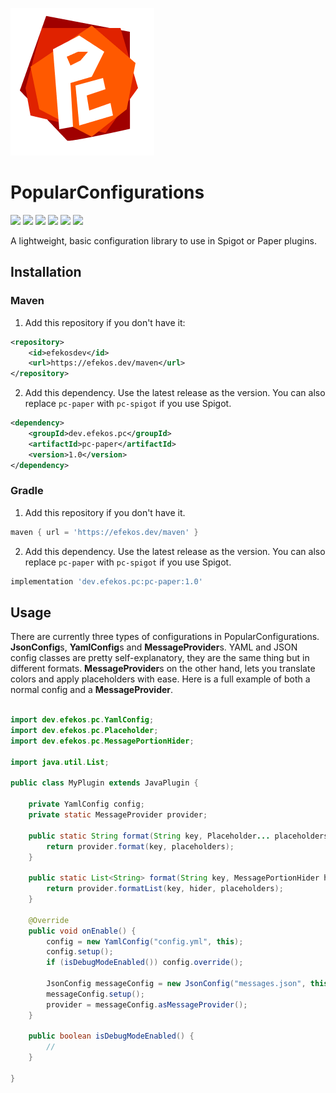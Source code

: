 ![](assets/PopularConfigurations.png)
# PopularConfigurations

![](https://badgen.net/github/license/efekos/PopularConfigrations)
![](https://badgen.net/github/stars/efekos/PopularConfigrations)
![](https://badgen.net/github/release/efekos/PopularConfigrations)
![](https://badgen.net/github/releases/efekos/PopularConfigrations)
![](https://badgen.net/github/merged-prs/efekos/PopularConfigrations)
![](https://badgen.net/github/issues/efekos/PopularConfigrations)

A lightweight, basic configuration library to use in Spigot or Paper plugins.

## Installation

### Maven

1. Add this repository if you don't have it:

````xml
<repository>
    <id>efekosdev</id>
    <url>https://efekos.dev/maven</url>
</repository>
````

2. Add this dependency. Use the latest release as the version. You can also replace `pc-paper` with `pc-spigot` if you use Spigot.

````xml
<dependency>
    <groupId>dev.efekos.pc</groupId>
    <artifactId>pc-paper</artifactId>
    <version>1.0</version>
</dependency>
````

### Gradle

1. Add this repository if you don't have it.

````gradle
maven { url = 'https://efekos.dev/maven' }
````

2. Add this dependency. Use the latest release as the version. You can also replace `pc-paper` with `pc-spigot` if you use Spigot.

````gradle
implementation 'dev.efekos.pc:pc-paper:1.0'
````

## Usage

There are currently three types of configurations in PopularConfigurations. **JsonConfig**s, **YamlConfig**s and
**MessageProvider**s. YAML and JSON config classes are pretty self-explanatory, they are the same thing but in different
formats. **MessageProvider**s on the other hand, lets you translate colors and apply placeholders with ease. Here is a 
full example of both a normal config and a **MessageProvider**.

````java

import dev.efekos.pc.YamlConfig;
import dev.efekos.pc.Placeholder;
import dev.efekos.pc.MessagePortionHider;

import java.util.List;

public class MyPlugin extends JavaPlugin {

    private YamlConfig config;
    private static MessageProvider provider;

    public static String format(String key, Placeholder... placeholders) {
        return provider.format(key, placeholders);
    }

    public static List<String> format(String key, MessagePortionHider hider, Placeholder... placeholders) {
        return provider.formatList(key, hider, placeholders);
    }

    @Override
    public void onEnable() {
        config = new YamlConfig("config.yml", this);
        config.setup();
        if (isDebugModeEnabled()) config.override();

        JsonConfig messageConfig = new JsonConfig("messages.json", this);
        messageConfig.setup();
        provider = messageConfig.asMessageProvider();
    }

    public boolean isDebugModeEnabled() {
        //
    }

}
````
